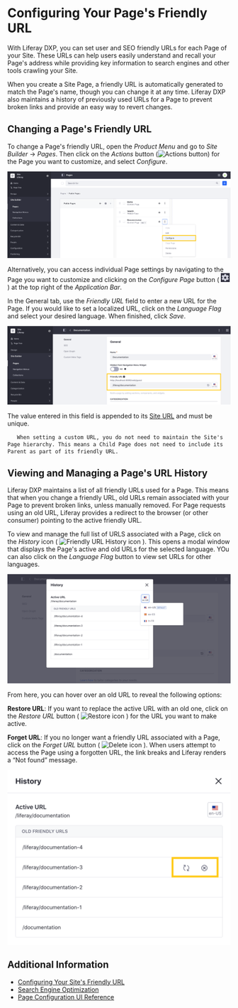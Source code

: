 # Configuring Your Page's Friendly URL

With Liferay DXP, you can set user and SEO friendly URLs for each Page of your Site. These URLs can help users easily understand and recall your Page's address while providing key information to search engines and other tools crawling your Site.

When you create a Site Page, a friendly URL is automatically generated to match the Page's name, though you can change it at any time. Liferay DXP also maintains a history of previously used URLs for a Page to prevent broken links and provide an easy way to revert changes.

## Changing a Page's Friendly URL

To change a Page's friendly URL, open the *Product Menu* and go to *Site Builder* &rarr; *Pages*. Then click on the *Actions* button (![Actions button](./../images/../../../images/icon-staging-bar-options.png)) for the Page you want to customize, and select *Configure*.

![Figure 1: Click on the Actions button for the Page you want to customize, and select Configure](./configuring-your-pages-friendly-url/images/01.png)

Alternatively, you can access individual Page settings by navigating to the Page you want to customize and clicking on the *Configure Page* button ( ![Configure Page Button](./../../../images/icon-cog.png) ) at the top right of the *Application Bar*.

In the General tab, use the *Friendly URL* field to enter a new URL for the Page. If you would like to set a localized URL, click on the *Language Flag* and select your desired language. When finished, click *Save*.

![Figure 2: Use the Friendly URL field to set a Page's custom URL.](./configuring-your-pages-friendly-url/images/02.png)

The value entered in this field is appended to its [Site URL](./../../site-settings/managing-site-urls/configuring-your-sites-friendly-url.md) and must be unique.

```note::
   When setting a custom URL, you do not need to maintain the Site's Page hierarchy. This means a Child Page does not need to include its Parent as part of its friendly URL.
```

## Viewing and Managing a Page's URL History

Liferay DXP maintains a list of all friendly URLs used for a Page. This means that when you change a friendly URL, old URLs remain associated with your Page to prevent broken links, unless manually removed. For Page requests using an old URL, Liferay provides a redirect to the browser (or other consumer) pointing to the active friendly URL.

To view and manage the full list of URLS associated with a Page, click on the *History* icon ( ![Friendly URL History icon](./configuring-your-pages-friendly-url/images/icon-history.png) ). This opens a modal window that displays the Page's active and old URLs for the selected language. YOu can also click on the *Language Flag* button to view set URLs for other languages.

![Figure 3: View a Page's friendly URL History by language.](./configuring-your-pages-friendly-url/images/03.png)

From here, you can hover over an old URL to reveal the following options:

**Restore URL**: If you want to replace the active URL with an old one, click on the *Restore URL* button ( ![Restore icon](./configuring-your-pages-friendly-url/images/icon-restore2.png) ) for the URL you want to make active.

**Forget URL**: If you no longer want a friendly URL associated with a Page, click on the *Forget URL* button ( ![Delete icon](./configuring-your-pages-friendly-url/images/icon-delete.png) ). When users attempt to access the Page using a forgotten URL, the link breaks and Liferay renders a “Not found” message.

![Figure 4: Hover over an old URL to reveal the Restore and Forget options.](./configuring-your-pages-friendly-url/images/04.png)

## Additional Information

* [Configuring Your Site's Friendly URL](./../../site-settings/managing-site-urls/configuring-your-sites-friendly-url.md)
* [Search Engine Optimization]()
* [Page Configuration UI Reference](./page-configuration-ui-reference.md)

